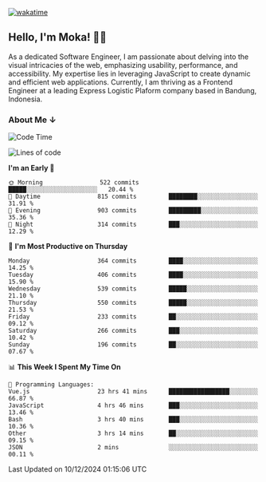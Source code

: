 [![wakatime](https://wakatime.com/badge/user/af9abd23-dba3-4dbe-973c-b045a9417a55.svg?style=social)](https://wakatime.com/@af9abd23-dba3-4dbe-973c-b045a9417a55)
## Hello, I'm Moka! 👋🏼


As a dedicated Software Engineer, I am passionate about delving into the visual intricacies of the web, emphasizing usability, performance, and accessibility. My expertise lies in leveraging JavaScript to create dynamic and efficient web applications. Currently, I am thriving as a Frontend Engineer at a leading Express Logistic Plaform company based in Bandung, Indonesia.

### About Me ↓

<!--START_SECTION:waka-->
![Code Time](http://img.shields.io/badge/Code%20Time-11%2C385%20hrs%2013%20mins-blue)

![Lines of code](https://img.shields.io/badge/From%20Hello%20World%20I%27ve%20Written-4.2%20million%20lines%20of%20code-blue)

**I'm an Early 🐤** 

```text
🌞 Morning                522 commits         █████░░░░░░░░░░░░░░░░░░░░   20.44 % 
🌆 Daytime                815 commits         ████████░░░░░░░░░░░░░░░░░   31.91 % 
🌃 Evening                903 commits         █████████░░░░░░░░░░░░░░░░   35.36 % 
🌙 Night                  314 commits         ███░░░░░░░░░░░░░░░░░░░░░░   12.29 % 
```
📅 **I'm Most Productive on Thursday** 

```text
Monday                   364 commits         ████░░░░░░░░░░░░░░░░░░░░░   14.25 % 
Tuesday                  406 commits         ████░░░░░░░░░░░░░░░░░░░░░   15.90 % 
Wednesday                539 commits         █████░░░░░░░░░░░░░░░░░░░░   21.10 % 
Thursday                 550 commits         █████░░░░░░░░░░░░░░░░░░░░   21.53 % 
Friday                   233 commits         ██░░░░░░░░░░░░░░░░░░░░░░░   09.12 % 
Saturday                 266 commits         ███░░░░░░░░░░░░░░░░░░░░░░   10.42 % 
Sunday                   196 commits         ██░░░░░░░░░░░░░░░░░░░░░░░   07.67 % 
```


📊 **This Week I Spent My Time On** 

```text
💬 Programming Languages: 
Vue.js                   23 hrs 41 mins      █████████████████░░░░░░░░   66.87 % 
JavaScript               4 hrs 46 mins       ███░░░░░░░░░░░░░░░░░░░░░░   13.46 % 
Bash                     3 hrs 40 mins       ███░░░░░░░░░░░░░░░░░░░░░░   10.36 % 
Other                    3 hrs 14 mins       ██░░░░░░░░░░░░░░░░░░░░░░░   09.15 % 
JSON                     2 mins              ░░░░░░░░░░░░░░░░░░░░░░░░░   00.11 % 
```


 Last Updated on 10/12/2024 01:15:06 UTC
<!--END_SECTION:waka-->

